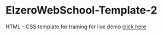 # ElzeroWebSchool-Template-2
HTML - CSS template for training
for live demo [click here](https://abobakrh.github.io/ElzeroWebSchool-Template-2/)
